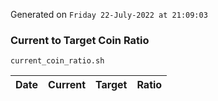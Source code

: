 Generated on `Friday 22-July-2022 at 21:09:03`

### Current to Target Coin Ratio
`current_coin_ratio.sh`

Date|Current|Target|Ratio
---|---|---|---
